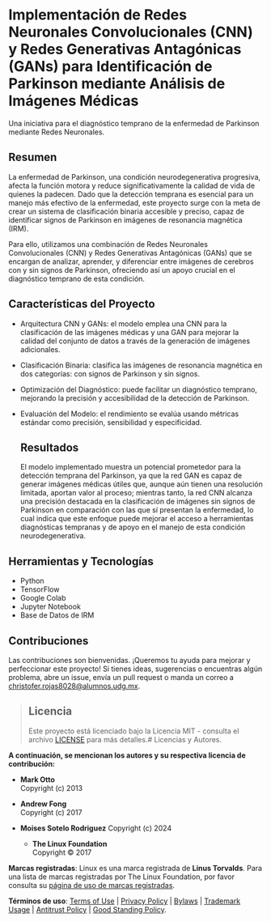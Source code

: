 # Implementación de Redes Neuronales Convolucionales (CNN) y Redes Generativas Antagónicas (GANs) para Identificación de Parkinson mediante Análisis de Imágenes Médicas

Una iniciativa para el diagnóstico temprano de la enfermedad de Parkinson mediante Redes Neuronales.

## Resumen 
La enfermedad de Parkinson, una condición neurodegenerativa progresiva, afecta la función motora y reduce significativamente la calidad de vida de quienes la padecen. Dado que la detección temprana es esencial para un manejo más efectivo de la enfermedad, este proyecto surge con la meta de crear un sistema de clasificación binaria accesible y preciso, capaz de identificar signos de Parkinson en imágenes de resonancia magnética (IRM).

Para ello, utilizamos una combinación de Redes Neuronales Convolucionales (CNN) y Redes Generativas Antagónicas (GANs) que se encargan de analizar, aprender, y diferenciar entre imágenes de cerebros con y sin signos de Parkinson, ofreciendo así un apoyo crucial en el diagnóstico temprano de esta condición.

## Características del Proyecto

- Arquitectura CNN y GANs: el modelo emplea una CNN para la clasificación de las imágenes médicas y una GAN para mejorar la calidad del conjunto de datos a través de la generación de imágenes adicionales.

- Clasificación Binaria: clasifica las imágenes de resonancia magnética en dos categorías: con signos de Parkinson y sin signos.

- Optimización del Diagnóstico: puede facilitar un diagnóstico temprano, mejorando la precisión y accesibilidad de la detección de Parkinson.

- Evaluación del Modelo: el rendimiento se evalúa usando métricas estándar como precisión, sensibilidad y especificidad.

  ## Resultados
  El modelo implementado muestra un potencial prometedor para la detección temprana del Parkinson, ya que la red GAN es capaz de generar imágenes médicas útiles que, aunque aún tienen una resolución limitada, aportan valor al proceso; mientras tanto, la red CNN alcanza una precisión destacada en la clasificación de imágenes sin signos de Parkinson en comparación con las que sí presentan la enfermedad, lo cual indica que este enfoque puede mejorar el acceso a herramientas diagnósticas tempranas y de apoyo en el manejo de esta condición neurodegenerativa.

## Herramientas y Tecnologías
- Python
- TensorFlow
- Google Colab 
- Jupyter Notebook
- Base de Datos de IRM

## Contribuciones
Las contribuciones son bienvenidas. ¡Queremos tu ayuda para mejorar y perfeccionar este proyecto! Si tienes ideas, sugerencias o encuentras algún problema, abre un issue, envía un pull request o manda un correo a christofer.rojas8028@alumnos.udg.mx.  

>## Licencia
>
>Este proyecto está licenciado bajo la Licencia MIT - consulta el archivo [LICENSE](./LICENSE) para más detalles.# Licencias y Autores. 

**A continuación, se mencionan los autores y su respectiva licencia de contribución:**

- **Mark Otto**  
  Copyright (c) 2013  

- **Andrew Fong**  
  Copyright (c) 2017

- **Moises Sotelo Rodriguez**
  Copyright (c) 2024

  - **The Linux Foundation**  
  Copyright © 2017  

**Marcas registradas**: Linux es una marca registrada de **Linus Torvalds**. Para una lista de marcas registradas por The Linux Foundation, por favor consulta su [página de uso de marcas registradas](https://www.linuxfoundation.org/trademark-usage).

**Términos de uso**: [Terms of Use](https://www.linuxfoundation.org/terms) | [Privacy Policy](https://www.linuxfoundation.org/privacy) | [Bylaws](https://www.linuxfoundation.org/bylaws) | [Trademark Usage](https://www.linuxfoundation.org/trademark-usage) | [Antitrust Policy](https://www.linuxfoundation.org/antitrust-policy) | [Good Standing Policy](https://www.linuxfoundation.org/good-standing-policy).




